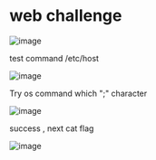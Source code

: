 # web challenge
![image](https://user-images.githubusercontent.com/65381453/133928720-72f9209e-f31d-4368-8f2a-81f2bc0f40fb.png)

test command /etc/host

![image](https://user-images.githubusercontent.com/65381453/133928741-d7348592-659b-48f1-b489-3696ea90d10a.png)

Try os command which ";" character

![image](https://user-images.githubusercontent.com/65381453/133928828-1ade8664-120e-46a3-bae3-7e499554c85c.png)

success , next cat flag

![image](https://user-images.githubusercontent.com/65381453/133928842-4545bee4-cc21-442c-a96f-909d0c785d0f.png)

